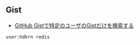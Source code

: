 ## Gist

- [GitHub Gistで特定のユーザのGistだけを検索する
](http://qiita.com/sasaplus1/items/d254c96bada276e41463)

~~~
user:hdkrn redis
~~~